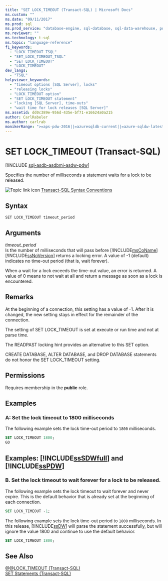 ```yaml
---
title: "SET LOCK_TIMEOUT (Transact-SQL) | Microsoft Docs"
ms.custom: ""
ms.date: "09/11/2017"
ms.prod: sql
ms.prod_service: "database-engine, sql-database, sql-data-warehouse, pdw"
ms.reviewer: ""
ms.technology: t-sql
ms.topic: "language-reference"
f1_keywords: 
  - "LOCK_TIMEOUT_TSQL"
  - "SET_LOCK_TIMEOUT_TSQL"
  - "SET LOCK_TIMEOUT"
  - "LOCK_TIMEOUT"
dev_langs: 
  - "TSQL"
helpviewer_keywords: 
  - "timeout options [SQL Server], locks"
  - "releasing locks"
  - "LOCK_TIMEOUT option"
  - "SET LOCK_TIMEOUT statement"
  - "locking [SQL Server], time-outs"
  - "wait time for lock releases [SQL Server]"
ms.assetid: dd0c389e-956d-435e-bf71-e16624a0a215
author: CarlRabeler
ms.author: carlrab
monikerRange: ">=aps-pdw-2016||=azuresqldb-current||=azure-sqldw-latest||>=sql-server-2016||=sqlallproducts-allversions||>=sql-server-linux-2017||=azuresqldb-mi-current"
---
```

# SET LOCK_TIMEOUT (Transact-SQL)
[!INCLUDE [sql-asdb-asdbmi-asdw-pdw](../../includes/applies-to-version/sql-asdb-asdbmi-asdw-pdw.md)]

  Specifies the number of milliseconds a statement waits for a lock to be released.  
  
 ![Topic link icon](../../database-engine/configure-windows/media/topic-link.gif "Topic link icon") [Transact-SQL Syntax Conventions](../../t-sql/language-elements/transact-sql-syntax-conventions-transact-sql.md)  
  
## Syntax  
  
```syntaxsql
SET LOCK_TIMEOUT timeout_period  
```  
  
## Arguments  
 *timeout_period*  
 Is the number of milliseconds that will pass before [!INCLUDE[msCoName](../../includes/msconame-md.md)] [!INCLUDE[ssNoVersion](../../includes/ssnoversion-md.md)] returns a locking error. A value of -1 (default) indicates no time-out period (that is, wait forever).  
  
 When a wait for a lock exceeds the time-out value, an error is returned. A value of 0 means to not wait at all and return a message as soon as a lock is encountered.  
  
## Remarks  
 At the beginning of a connection, this setting has a value of -1. After it is changed, the new setting stays in effect for the remainder of the connection.  
  
 The setting of SET LOCK_TIMEOUT is set at execute or run time and not at parse time.  
  
 The READPAST locking hint provides an alternative to this SET option.  
  
 CREATE DATABASE, ALTER DATABASE, and DROP DATABASE statements do not honor the SET LOCK_TIMEOUT setting.  
  
## Permissions  
 Requires membership in the **public** role.  
  
## Examples  
  
### A: Set the lock timeout to 1800 milliseconds  
 The following example sets the lock time-out period to `1800` milliseconds.  
  
```sql  
SET LOCK_TIMEOUT 1800;  
GO  
```  
  
## Examples: [!INCLUDE[ssSDWfull](../../includes/sssdwfull-md.md)] and [!INCLUDE[ssPDW](../../includes/sspdw-md.md)]  
  
### B. Set the lock timeout to wait forever for a lock to be released.  
 The following example sets the lock timeout to wait forever and never expire. This is the default behavior that is already set at the beginning of each connection.  
  
```sql  
SET LOCK_TIMEOUT -1;  
```  
  
 The following example sets the lock time-out period to `1800` milliseconds. In this release, [!INCLUDE[ssDW](../../includes/ssdw-md.md)] will parse the statement successfully, but will ignore the value 1800 and continue to use the default behavior.  
  
```sql  
SET LOCK_TIMEOUT 1800;  
```  
  
## See Also  
 [@@LOCK_TIMEOUT &#40;Transact-SQL&#41;](../../t-sql/functions/lock-timeout-transact-sql.md)   
 [SET Statements &#40;Transact-SQL&#41;](../../t-sql/statements/set-statements-transact-sql.md)  
  
  


